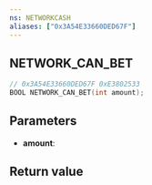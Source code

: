 ```yaml
---
ns: NETWORKCASH
aliases: ["0x3A54E33660DED67F"]
---
```

## NETWORK_CAN_BET

```c
// 0x3A54E33660DED67F 0xE3802533
BOOL NETWORK_CAN_BET(int amount);
```


## Parameters
* **amount**: 

## Return value
